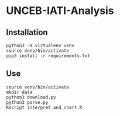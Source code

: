 # UNCEB-IATI-Analysis

## Installation
```
python3 -m virtualenv venv
source venv/bin/activate
pip3 install -r requirements.txt
```

## Use
```
source venv/bin/activate
mkdir data
python3 download.py
python3 parse.py
Rscript interpret_and_chart.R
```